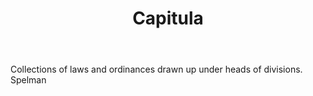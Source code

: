 ---
title: Capitula
letter: C
permalink: "/definitions/bld-capitula.html"
body: Collections of laws and ordinances drawn up under heads of divisions. Spelman
published_at: '2018-07-07'
source: Black's Law Dictionary 2nd Ed (1910)
layout: post
---